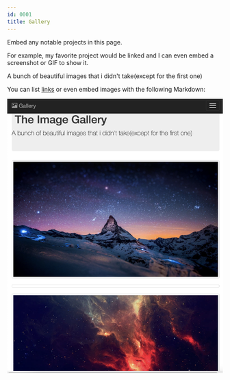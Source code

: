 ```yaml
---
id: 0001
title: Gallery
---
```


Embed any notable projects in this page.

For example, my favorite project would be linked and I can even embed
a screenshot or GIF to show it.

A bunch of beautiful images that i didn't take(except for the first one)

You can list [links](file:///Users/josechavez/Desktop/.jose-chavez-project/gallery.html)
or even embed images with the following Markdown:

![Add alternate text for image](./assets/jose-chavez.png)
